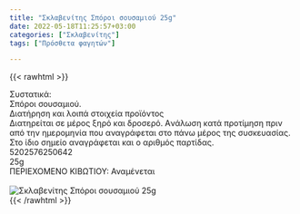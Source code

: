```yaml
---
title: "Σκλαβενίτης Σπόροι σουσαμιού 25g"
date: 2022-05-18T11:25:57+03:00
categories: ["Σκλαβενίτης"]
tags: ["Πρόσθετα φαγητών"]

---
```

{{< rawhtml >}}

<div class="sload617"><div class="product"><div id="sistatika">Συστατικά:</div><div class="alltext">Σπόροι σουσαμιού.</div><div id="loipa">Διατήρηση και λοιπά στοιχεία προϊόντος</div><div class="alltext">Διατηρείται σε μέρος ξηρό και δροσερό. Aνάλωση κατά προτίμηση πριν από την ημερομηνία που αναγράφεται στο πάνω μέρος της συσκευασίας. Στο ίδιο σημείο αναγράφεται και ο αριθμός παρτίδας.</div><div id="barcode"><div id="barimage1"></div><span id="bartext">5202576250642</span></div><div id="varos"><div id="varosimage1"></div><span id="varostext">25g</span></div><div id="kivotio">ΠΕΡΙΕΧΟΜΕΝΟ ΚΙΒΩΤΙΟΥ: Αναμένεται</div><br><div class="pimg"><img alt="Σκλαβενίτης Σπόροι σουσαμιού 25g" title="Σκλαβενίτης Σπόροι σουσαμιού 25g" src="/media/images/sklavenitis-sporoi-sousamiou-25g.jpg"></div></div></div>
{{< /rawhtml >}}


